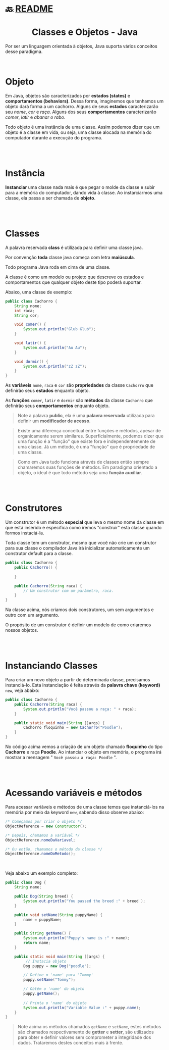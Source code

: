 # :back: [README](../../../README.md#programming-languages)

<h1 align="center">
    Classes e Objetos - Java
</h1>

Por ser um linguagem orientada à objetos, Java suporta vários conceitos desse paradigma.

<br>

# Objeto
Em Java, objetos são caracterizados por **estados (states)** e **comportamentos (behaviors)**. Dessa forma, imaginemos que tenhamos um objeto dará forma a um cachorro. Alguns de seus **estados** caracterizarão seu *nome*, *cor* e *raça*. Alguns dos seus **comportamentos** caracterizarão *comer*, *latir* e *abanar o rabo*.

Todo objeto é uma instância de uma classe. Assim podemos dizer que um objeto é a classe em vida, ou seja, uma classe alocada na memória do computador durante a execução do programa.

<br>
<br>

# Instância
**Instanciar** uma classe nada mais é que pegar o molde da classe e subir para a memória do computador, dando vida à classe. Ao instarciarmos uma classe, ela passa a ser chamada de **objeto**.

<br>
<br>

# Classes
A palavra reservada **class** é utilizada para definir uma classe java.

Por convenção **toda** classe java começa com letra **maiúscula**.

Todo programa Java roda em cima de uma classe.

A classe é como um modelo ou projeto que descreve os estados e comportamentos que qualquer objeto deste tipo poderá suportar.

Abaixo, uma classe de exemplo: 

```java
public class Cachorro {
    String nome;
    int raca;
    String cor;

    void comer() {
        System.out.println("Glub Glub");
    }

    void latir() {
        System.out.println("Au Au");
    }

    void dormir() {
        System.out.println("zZ zZ");
    }
}
```

As **variáveis** `nome`, `raca` e `cor` são **propriedades** da classe `Cachorro` que definirão seus **estados** enquanto objeto.

As **funções** `comer`, `latir` e `dormir` são **métodos** da classe `Cachorro` que definirão seus **comportamentos** enquanto objeto.

> Note a palavra **public**, ela é uma **palavra reservada** utilizada para definir um **modificador de acesso**.

> Existe uma diferença conceitual entre funções e métodos, apesar de organicamente serem similares. Superficialmente, podemos dizer que uma função é a "função" que existe fora e independentemente de uma classe. Já um método, é uma "função" que é propriedade de uma classe.

> Como em Java tudo funciona através de classes então sempre chamaremos suas funções de métodos.
> Em paradigma orientado a objeto, o ideal é que todo método seja uma **função auxiliar**.

<br>
<br>

# Construtores
Um construtor é um método **especial** que leva o mesmo nome da classe em que está inserido e especifica como iremos "construir" esta classe quando formos instaciá-la.

Toda classe tem um construtor, mesmo que você não crie um construtor para sua classe o compilador Java irá inicializar automaticamente um construtor default para a classe.

```java
public class Cachorro {
    public Cachorro() {
        
    }

    public Cachorro(String raca) {
        // Um construtor com um parâmetro, raca.
    }
}
```

Na classe acima, nós criamos dois construtores, um sem argumentos e outro com um argumento.

O propósito de um construtor é definir um modelo de como criaremos nossos objetos.

<br>
<br>

# Instanciando Classes
Para criar um novo objeto a partir de determinada classe, precisamos instanciá-lo. Esta instanciação é feita através da **palavra chave (keyword)** `new`, veja abaixo:

```java
public class Cachorro {
    public Cachorro(String raca) {
        System.out.println("Você passou a raça: " + raca);
    }

    public static void main(String []args) {
        Cachorro floquinho = new Cachorro("Poodle");
    }
}
```
No código acima vemos a criação de um objeto chamado **floquinho** do tipo **Cachorro** e raça **Poodle**. Ao intanciar o objeto em memória, o programa irá mostrar a mensagem " `Você passou a raça: Poodle` ".

<br>
<br>

# Acessando variáveis e métodos
Para acessar variáveis e métodos de uma classe temos que instanciá-los na memória por meio da keyword `new`, sabendo disso observe abaixo:

```java
/* Começamos por criar o objeto */
ObjectReference = new Constructor();

/* Depois, chamamos a variável */
ObjectReference.nomeDaVariavel;

/* Ou então, chamamos o método da classe */
ObjectReference.nomeDoMetodo();
```

<br>

Veja abaixo um exemplo completo:

```java
public class Dog {
    String name;

    public Dog(String breed) {
        System.out.println("You passed the breed :" + breed );
    }

    public void setName(String puppyName) {
        name = puppyName;
    }

    public String getName() {
        System.out.println("Puppy's name is :" + name);
        return name;
    }

    public static void main(String []args) {
         // Instacia objeto
        Dog puppy = new Dog("poodle");

        // Define o 'name' para 'Tommy' 
        puppy.setName("Tommy");

        // Obtêm o 'name' do objeto
        puppy.getName(); 
        
        // Printa o 'name' do objeto
        System.out.println("Variable Value :" + puppy.name);
    }
}
```
> Note acima os métodos chamados `getName` e `setName`, estes métodos são chamados respectivamente de **getter** e **setter**, são utilizados para obter e definir valores sem comprometer a integridade dos dados. Trataremos destes conceitos mais à frente.
